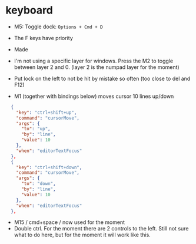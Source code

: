 # keyboard

- M5: Toggle dock: `Options + Cmd + D`
- The F keys have priority
- Made 
- I'm not using a specific layer for windows. Press the M2 to toggle between layer 2 and 0. (layer 2 is the numpad layer for the moment)

- Put lock on the left to not be hit by mistake so often (too close to del and F12)
- M1 (together with bindings below) moves cursor 10 lines up/down
```JSON
  {
    "key": "ctrl+shift+up",
    "command": "cursorMove",
    "args": {
      "to": "up",
      "by": "line",
      "value": 10
    },
    "when": "editorTextFocus"
  },
  {
    "key": "ctrl+shift+down",
    "command": "cursorMove",
    "args": {
      "to": "down",
      "by": "line",
      "value": 10
    },
    "when": "editorTextFocus"
  },
  ```

- M15 / cmd+space / now used for the moment
- Double ctrl. For the moment there are 2 controls to the left. Still not sure what to do here, but for the moment it will work like this.
